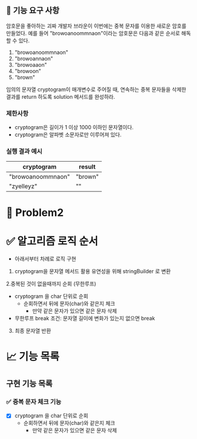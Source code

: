 ## 🚀 기능 요구 사항

암호문을 좋아하는 괴짜 개발자 브라운이 이번에는 중복 문자를 이용한 새로운 암호를 만들었다. 예를 들어 "browoanoommnaon"이라는 암호문은 다음과 같은 순서로 해독할 수 있다.

1. "browoanoommnaon"
2. "browoannaon"
3. "browoaaon"
4. "browoon"
5. "brown"

임의의 문자열 cryptogram이 매개변수로 주어질 때, 연속하는 중복 문자들을 삭제한 결과를 return 하도록 solution 메서드를 완성하라.

### 제한사항

- cryptogram은 길이가 1 이상 1000 이하인 문자열이다.
- cryptogram은 알파벳 소문자로만 이루어져 있다.

### 실행 결과 예시

| cryptogram | result |
| --- | --- |
| "browoanoommnaon" | "brown" |
| "zyelleyz" | "" |



# 🚀 Problem2

# ✅ 알고리즘 로직 순서

- 아래서부터 차례로 로직 구현

1. cryptogram을 문자열 메서드 활용 유연성을 위해 stringBuilder 로 변환

2.중복된 것이 없을때까지 순회 (무한루프)
- cryptogram 을 char 단위로 순회
    - 순회하면서 뒤에 문자(char)와 같은지 체크
        - 만약 같은 문자가 있으면 같은 문자 삭제
- 무한루프 break 조건: 문자열 길이에 변화가 있는지 없으면 break

3. 최종 문자열 반환

# 📈 기능 목록

## 구현 기능 목록

### ✅ 중복 문자 체크 기능

- [X] cryptogram 을 char 단위로 순회
    - 순회하면서 뒤에 문자(char)와 같은지 체크
        - 만약 같은 문자가 있으면 같은 문자 삭제



